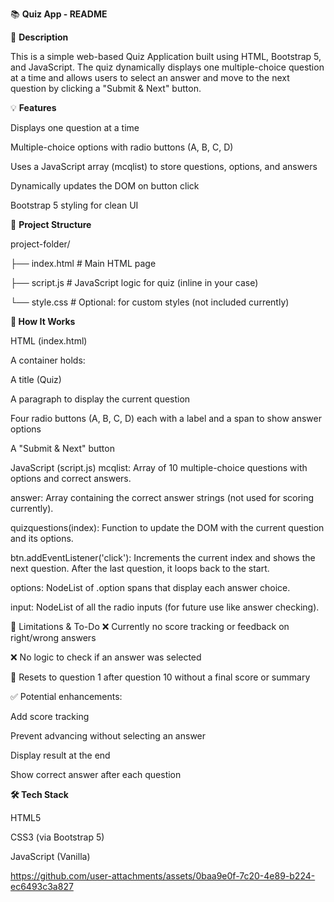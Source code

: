 📚 **Quiz App - README**

📝 **Description**

This is a simple web-based Quiz Application built using HTML, Bootstrap 5, and JavaScript. The quiz dynamically displays one multiple-choice question at a time and allows users to select an answer and move to the next question by clicking a "Submit & Next" button.

💡 **Features**

Displays one question at a time

Multiple-choice options with radio buttons (A, B, C, D)

Uses a JavaScript array (mcqlist) to store questions, options, and answers

Dynamically updates the DOM on button click

Bootstrap 5 styling for clean UI

📁 **Project Structure**

project-folder/

├── index.html      # Main HTML page

├── script.js       # JavaScript logic for quiz (inline in your case)

└── style.css       # Optional: for custom styles (not included currently)

**🧠 How It Works**

HTML (index.html)

A container holds:

A title (Quiz)

A paragraph to display the current question

Four radio buttons (A, B, C, D) each with a label and a span to show answer options

A "Submit & Next" button

JavaScript (script.js)
mcqlist: Array of 10 multiple-choice questions with options and correct answers.

answer: Array containing the correct answer strings (not used for scoring currently).

quizquestions(index): Function to update the DOM with the current question and its options.

btn.addEventListener('click'): Increments the current index and shows the next question. After the last question, it loops back to the start.

options: NodeList of .option spans that display each answer choice.

input: NodeList of all the radio inputs (for future use like answer checking).

🚧 Limitations & To-Do
❌ Currently no score tracking or feedback on right/wrong answers

❌ No logic to check if an answer was selected

🔁 Resets to question 1 after question 10 without a final score or summary

✅ Potential enhancements:

Add score tracking

Prevent advancing without selecting an answer

Display result at the end

Show correct answer after each question

**🛠️ Tech Stack**

HTML5

CSS3 (via Bootstrap 5)

JavaScript (Vanilla)

https://github.com/user-attachments/assets/0baa9e0f-7c20-4e89-b224-ec6493c3a827




